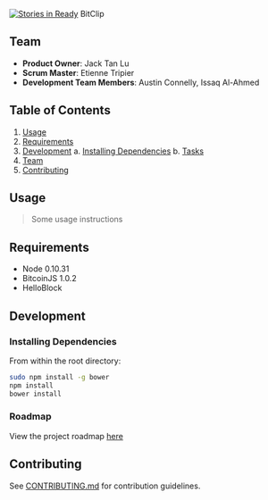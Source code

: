 [![Stories in Ready](https://badge.waffle.io/BitClip/BitClip.png?label=ready&title=Ready)](https://waffle.io/BitClip/BitClip)
BitClip


## Team

  - __Product Owner__: Jack Tan Lu
  - __Scrum Master__: Etienne Tripier
  - __Development Team Members__: Austin Connelly, Issaq Al-Ahmed

## Table of Contents

1. [Usage](#Usage)
2. [Requirements](#requirements)
3. [Development](#development)
    a. [Installing Dependencies](#installing-dependencies)
    b. [Tasks](#tasks)
4. [Team](#team)
5. [Contributing](#contributing)

## Usage

> Some usage instructions

## Requirements

- Node 0.10.31
- BitcoinJS 1.0.2
- HelloBlock


## Development

### Installing Dependencies

From within the root directory:

```sh
sudo npm install -g bower
npm install
bower install
```

### Roadmap

View the project roadmap [here](https://docs.google.com/spreadsheets/d/1-yMgsi_L0hib9ap5ruJHyLoarVNYoiJXBJx6AYjVb3U/)


## Contributing

See [CONTRIBUTING.md](CONTRIBUTING.md) for contribution guidelines.
